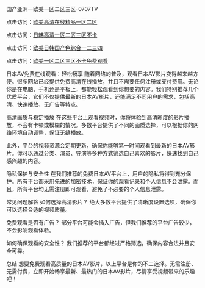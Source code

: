 国产亚洲一欧美一区二区三区-0707TV

点击访问：<a href="https://tfda.pages.dev/">欧美高清在线精品一区二区</a>

点击访问：<a href="https://bsdf-5f5.pages.dev/">日韩高清一区二区三区不卡</a>

点击访问：<a href="https://vassv.pages.dev//">欧美日韩国产色综合一二三四</a>

点击访问：<a href="https://gda-c7m.pages.dev/">欧美一区二区三区不卡免费观看</a>



日本AV免费在线观看：轻松畅享
随着网络的普及，观看日本AV影片变得越来越方便。很多网站已经提供免费高清在线播放，并且不需要任何注册或支付费用。无论你是在电脑、手机还是平板上，都能轻松观看到你想要的内容。我们特别推荐几个优质平台，它们不仅提供最新的日本AV影片，还能满足不同用户的需求，包括高清、快速播放、无广告等特点。

高清画质与稳定播放
在这些平台上观看视频时，你将体验到高清晰度的影片播放，不会有卡顿或模糊的情况。多数平台提供了不同的画质选择，可以根据你的网络环境自动调整，保证无缝播放。

此外，平台的视频资源会定期更新，确保你能够第一时间观看到最新的日本AV影片。你可以通过分类、演员、导演等多种方式筛选自己喜欢的影片，快速找到自己感兴趣的内容。

隐私保护与安全性
在我们推荐的免费日本AV平台上，用户的隐私将得到充分保护。所有平台都采用先进的加密技术，保证你的观看记录和个人信息不会泄露。而且，所有平台均无需注册即可观看，避免了不必要的个人信息泄露。

常见问题解答
如何选择高清影片？
绝大多数平台提供了清晰度设置选项，确保你可以选择合适的视频质量。

免费观看是否有广告？
部分平台可能会插入广告，但我们推荐的平台广告较少，不会影响观看体验。

如何确保观看的安全性？
我们推荐的平台都经过严格筛选，确保内容合法并且安全可靠。

总结
想要免费观看高质量的日本AV影片，以上平台是你的不二选择。无需注册、无需付费，立即开始畅享最新、最热门的日本AV影片，尽情享受视频带来的乐趣吧！

<span style="display:none;">[Canonical link]( https://github.com/vd20250707/12383 ）</span>
